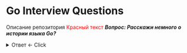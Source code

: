 # Go Interview Questions
Описание репозитория
<span style="color:red">Красный текст</span>
***Вопрос: Расскажи немного о истории языка Go?***

<details>
  <summary>Ответ <- Click</summary>
История языка
</details>
